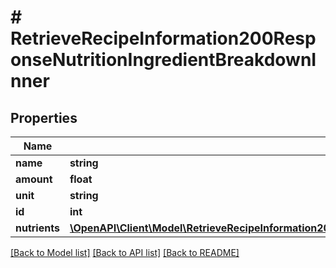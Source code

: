 # # RetrieveRecipeInformation200ResponseNutritionIngredientBreakdownInner

## Properties

Name | Type | Description | Notes
------------ | ------------- | ------------- | -------------
**name** | **string** |  | [optional]
**amount** | **float** |  | [optional]
**unit** | **string** |  | [optional]
**id** | **int** |  | [optional]
**nutrients** | [**\OpenAPI\Client\Model\RetrieveRecipeInformation200ResponseNutritionIngredientBreakdownInnerNutrientsInner[]**](RetrieveRecipeInformation200ResponseNutritionIngredientBreakdownInnerNutrientsInner.md) |  | [optional]

[[Back to Model list]](../../README.md#models) [[Back to API list]](../../README.md#endpoints) [[Back to README]](../../README.md)
